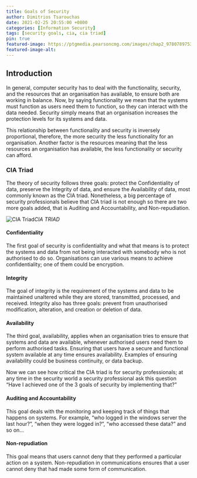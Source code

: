 ```yaml
---
title: Goals of Security
author: Dimitrios Tsarouchas
date: 2021-02-25 20:55:00 +0800
categories: [Information Security]
tags: [security goals, cia, cia triad]
pin: true
featured-image: https://ptgmedia.pearsoncmg.com/images/chap2_9780789753250/elementLinks/02fig01_alt.jpg
featured-image-alt: 
---
```


## Introduction

In general, computer security has to deal with the functionality, security, and the resources that an organisation has available, to ensure both are working in balance. Now, by saying functionality we mean that the systems must function as users need them to function, so they can interact with the data needed. Security simply means that an organisation increases the protection levels for its systems and data.  

This relationship between functionality and security is inversely proportional, therefore, the more security the less functionality for an organisation. Another factor is the resources meaning that the less resources an organisation has available, the less functionality or security can afford.

### CIA Triad
The theory of security follows three goals: protect the Confidentiality of data, preserve the Integrity of data, and ensure the Availability of data, most commonly known as the CIA triad. Nonetheless, a big percentage of security professionals believe that CIA triad is not enough so there are two more goals added, that is Auditing and Accountability, and Non-repudiation.


![CIA Triad](https://ptgmedia.pearsoncmg.com/images/chap2_9780789753250/elementLinks/02fig01_alt.jpg)*CIA TRIAD*

#### Confidentiality
The first goal of security is confidentiality and what that means is to protect the systems and data from not being interacted with somebody who is not authorised to do so. Organisations can use various means to achieve confidentiality; one of them could be encryption.
#### Integrity
The goal of integrity is the requirement of the systems and data to be maintained unaltered while they are stored, transmitted, processed, and received. Integrity also has three goals: prevent from unauthorised modification, alteration, and creation or deletion of data.
#### Availability
The third goal, availability, applies when an organisation tries to ensure that systems and data are available, whenever authorised users need them to perform authorised tasks. Ensuring that users have a secure and functional system available at any time ensures availability. 
Examples of ensuring availability could be business continuity, or data backup.

Now we can see how critical the CIA triad is for security professionals; at any time in the security world a security professional ask this question “Have I achieved one of the 3 goals of security by implementing that?” 
#### Auditing and Accountability
This goal deals with the monitoring and keeping track of things that happens on systems. For example, “who logged in the windows server the last hour?”, “when they were logged in?”, “who accessed these data?” and so on…
#### Non-repudiation
This goal means that users cannot deny that they performed a particular action on a system. Non-repudiation in communications ensures that a user cannot deny that had made some form of communication.